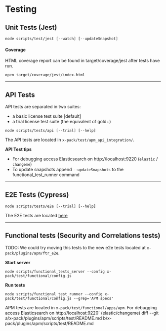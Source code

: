 # Testing

## Unit Tests (Jest)

```
node scripts/test/jest [--watch] [--updateSnapshot]
```

#### Coverage

HTML coverage report can be found in target/coverage/jest after tests have run.

```
open target/coverage/jest/index.html
```

---

## API Tests

API tests are separated in two suites:

- a basic license test suite [default]
- a trial license test suite (the equivalent of gold+)

```
node scripts/tests/api [--trial] [--help]
```

The API tests are located in `x-pack/test/apm_api_integration/`.

**API Test tips**

- For debugging access Elasticsearch on http://localhost:9220 (`elastic` / `changeme`)
- To update snapshots append `--updateSnapshots` to the functional_test_runner command

---

## E2E Tests (Cypress)

```
node scripts/tests/e2e [--trial] [--help]
```

The E2E tests are located [here](../../ftr_e2e)

---

## Functional tests (Security and Correlations tests)
TODO: We could try moving this tests to the new e2e tests located at `x-pack/plugins/apm/ftr_e2e`.

**Start server**

```
node scripts/functional_tests_server --config x-pack/test/functional/config.js
```

**Run tests**

```
node scripts/functional_test_runner --config x-pack/test/functional/config.js --grep='APM specs'
```

APM tests are located in `x-pack/test/functional/apps/apm`.
For debugging access Elasticsearch on http://localhost:9220` (elastic/changeme)
diff --git a/x-pack/plugins/apm/scripts/test/README.md b/x-pack/plugins/apm/scripts/test/README.md
